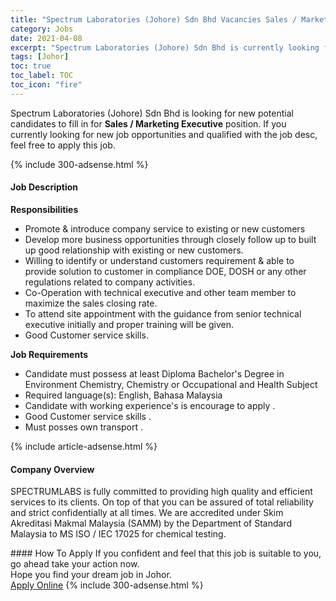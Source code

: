 ```yaml
---
title: "Spectrum Laboratories (Johore) Sdn Bhd Vacancies Sales / Marketing Executive" 
category: Jobs 
date: 2021-04-08 
excerpt: "Spectrum Laboratories (Johore) Sdn Bhd is currently looking for suitable person to fill in the Sales / Marketing Executive which based in Johor" 
tags: [Johor] 
toc: true 
toc_label: TOC 
toc_icon: "fire" 
--- 
```


<p>Spectrum Laboratories (Johore) Sdn Bhd is looking for new potential candidates to fill in for <b>Sales / Marketing Executive</b> position. If you currently looking for new job opportunities and qualified with the job desc, feel free to apply this job.
</p>{% include 300-adsense.html %} 
<div><div><h4>Job Description</h4></div><div><div><span><div><p><strong>Responsibilities</strong></p><ul><li>Promote &amp; introduce company service to existing or new customers</li><li>Develop more business opportunities through closely follow up to built up good relationship with existing or new customers.</li><li>Willing to identify or understand customers requirement &amp; able to provide solution to customer in compliance DOE, DOSH or any other regulations related to company activities.</li><li>Co-Operation with technical executive and other team member to maximize the sales closing rate.</li><li>To attend site appointment with the guidance from senior technical executive initially and proper training will be given.</li><li>Good Customer service skills.</li></ul><p><strong>Job Requirements</strong></p><ul><li>Candidate must possess at least Diploma Bachelor's Degree in Environment Chemistry, Chemistry or Occupational and Health Subject</li><li>Required language(s):&#160;English, Bahasa Malaysia</li><li>Candidate with working experience's is encourage to apply .</li><li>Good Customer service skills .</li><li>Must posses own transport .</li></ul></div></span></div></div></div> 
{% include article-adsense.html %} 
<div><div><h4>Company Overview</h4></div><div><div><span><div><p>SPECTRUMLABS is fully committed to providing high quality and efficient services to its clients. On top of that you can be assured of total reliability and strict confidentially at all times. We are accredited under Skim Akreditasi Makmal Malaysia (SAMM) by the Department of Standard Malaysia to MS ISO / IEC 17025 for chemical testing.</p></div></span></div></div></div> 
#### How To Apply 
If you confident and feel that this job is suitable to you, go ahead take your action now. <br/> 
Hope you find your dream job in Johor. <br/> 
<a href="https://www.jobstreet.com.my/en/job/sales-marketing-executive-4518903?jobId=jobstreet-my-job-4518903&" class="btn btn--info" target="_blank" rel="nofollow noopenner">Apply Online</a> 
{% include 300-adsense.html %} 